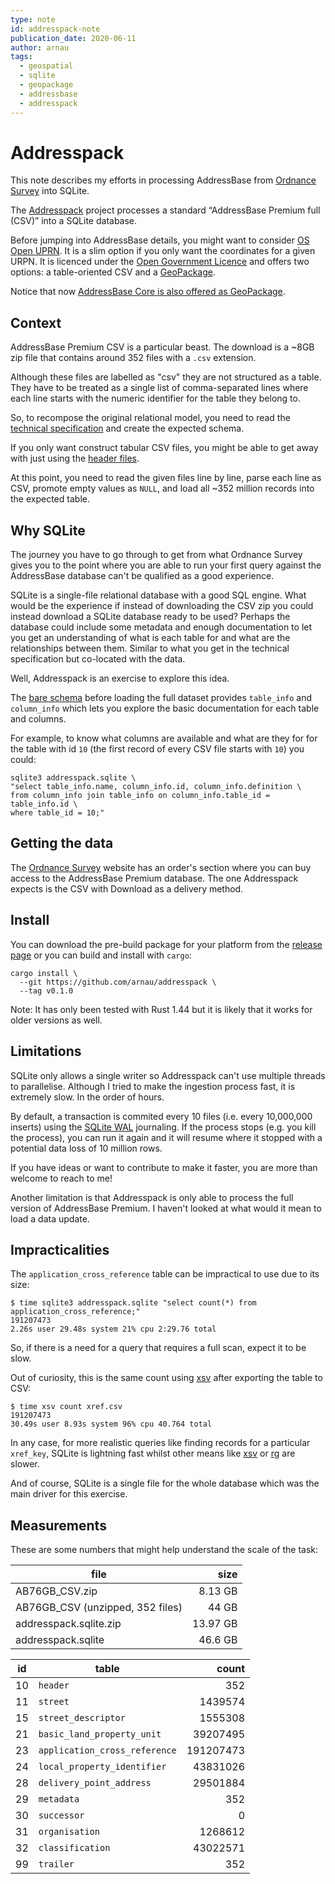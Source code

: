 ```yaml
---
type: note
id: addresspack-note
publication_date: 2020-06-11
author: arnau
tags:
  - geospatial
  - sqlite
  - geopackage
  - addressbase
  - addresspack
---
```

# Addresspack

This note describes my efforts in processing AddressBase from [Ordnance
Survey] into SQLite.

[Ordnance Survey]: https://orders.ordnancesurvey.co.uk/orders/index.html

<!-- body -->


The [Addresspack] project processes a standard “AddressBase Premium full
(CSV)” into a SQLite database.

Before jumping into AddressBase details, you might want to consider [OS Open
UPRN].  It is a slim option if you only want the coordinates for a given URPN.
It is licenced under the [Open Government Licence] and offers two options: a
table-oriented CSV and a [GeoPackage].

Notice that now [AddressBase Core is also offered as GeoPackage](https://github.com/arnau/addresspack/issues/3).


## Context

AddressBase Premium CSV is a particular beast. The download is a ~8GB zip
file that contains around 352 files with a `.csv` extension.

Although these files are labelled as "csv" they are not structured as a table.
They have to be treated as a single list of comma-separated lines where each
line starts with the numeric identifier for the table they belong to.

So, to recompose the original relational model, you need to read the
[technical specification] and create the expected schema.

If you only want construct tabular CSV files, you might be able to get away
with just using the [header files].

At this point, you need to read the given files line by line, parse each line
as CSV, promote empty values as `NULL`, and load all ~352 million records into
the expected table.


## Why SQLite

The journey you have to go through to get from what Ordnance Survey gives you
to the point where you are able to run your first query against the
AddressBase database can't be qualified as a good experience.

SQLite is a single-file relational database with a good SQL engine. What would
be the experience if instead of downloading the CSV zip you could instead
download a SQLite database ready to be used? Perhaps the database could
include some metadata and enough documentation to let you get an understanding
of what is each table for and what are the relationships between them. Similar
to what you get in the technical specification but co-located with the data.

Well, Addresspack is an exercise to explore this idea.

The [bare schema] before loading the full dataset
provides `table_info` and `column_info` which lets you explore the basic
documentation for each table and columns.

For example, to know what columns are available and what are they for for the
table with id `10` (the first record of every CSV file starts with `10`) you
could:

```
sqlite3 addresspack.sqlite \
"select table_info.name, column_info.id, column_info.definition \
from column_info join table_info on column_info.table_id = table_info.id \
where table_id = 10;"
```


## Getting the data

The [Ordnance Survey] website has an order's section where you can buy access
to the AddressBase Premium database. The one Addresspack expects is the CSV
with Download as a delivery method.


## Install

You can download the pre-build package for your platform from the [release
page] or you can build and install with `cargo`:

```
cargo install \
  --git https://github.com/arnau/addresspack \
  --tag v0.1.0
```

Note: It has only been tested with Rust 1.44 but it is likely that it works
for older versions as well.


## Limitations

SQLite only allows a single writer so Addresspack can't use multiple threads
to parallelise. Although I tried to make the ingestion process fast, it is
extremely slow. In the order of hours.

By default, a transaction is commited every 10 files (i.e. every 10,000,000
inserts) using the [SQLite WAL] journaling. If the process stops (e.g. you
kill the process), you can run it again and it will resume where it stopped
with a potential data loss of 10 million rows.

If you have ideas or want to contribute to make it faster, you are more than
welcome to reach to me!

Another limitation is that Addresspack is only able to process the full
version of AddressBase Premium. I haven't looked at what would it mean to load
a data update.


## Impracticalities

The `application_cross_reference` table can be impractical to use due to its
size:

```
$ time sqlite3 addresspack.sqlite "select count(*) from application_cross_reference;"
191207473
2.26s user 29.48s system 21% cpu 2:29.76 total
```

So, if there is a need for a query that requires a full scan, expect it to be
slow.

Out of curiosity, this is the same count using [xsv] after exporting the
table to CSV:

```
$ time xsv count xref.csv
191207473
30.49s user 8.93s system 96% cpu 40.764 total
```

In any case, for more realistic queries like finding records for a particular
`xref_key`, SQLite is lightning fast whilst other means like [xsv] or [rg] are
slower.

And of course, SQLite is a single file for the whole database which was the
main driver for this exercise.


## Measurements

These are some numbers that might help understand the scale of the task:

|file|size|
|----|---:|
|AB76GB_CSV.zip|8.13 GB|
|AB76GB_CSV (unzipped, 352 files)|44 GB|
|addresspack.sqlite.zip|13.97 GB|
|addresspack.sqlite|46.6 GB|

|id|table|count|
|--|-----|----:|
|10|`header`|352|
|11|`street`|1439574|
|15|`street_descriptor`|1555308|
|21|`basic_land_property_unit`|39207495|
|23|`application_cross_reference`|191207473|
|24|`local_property_identifier`|43831026|
|28|`delivery_point_address`|29501884|
|29|`metadata`|352|
|30|`successor`|0|
|31|`organisation`|1268612|
|32|`classification`|43022571|
|99|`trailer`|352|



[Addresspack]: https://github.com/arnau/addresspack
[GeoPackage]: https://www.geopackage.org/
[OS Open UPRN]: https://www.ordnancesurvey.co.uk/business-government/products/open-uprn
[Open Government Licence]: http://os.uk/opendata/licence
[Ordnance Survey]: https://orders.ordnancesurvey.co.uk/orders/index.html
[Rust]: https://www.rust-lang.org/
[SQLite WAL]: https://www.sqlite.org/wal.html
[bare schema]: https://github.com/arnau/addresspack/tree/main/src/sql/bootstrap.sql
[header files]: http://www.os.uk/docs/product-schemas/addressbase-premium-header-files.zip
[release page]: https://github.com/arnau/addresspack/releases/
[rg]: https://github.com/BurntSushi/ripgrep/
[technical specification]: https://www.ordnancesurvey.co.uk/documents/product-support/tech-spec/addressbase-premium-technical-specification.pdf
[xsv]: https://github.com/BurntSushi/xsv/
